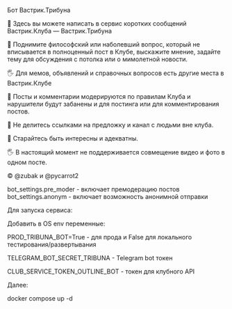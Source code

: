 Бот Вастрик.Трибуна

📨 Здесь вы можете написать в сервис коротких сообщений Вастрик.Клуба — Вастрик.Трибуна  

📝 Поднимите философский или наболевший вопрос, который не вписывается в полноценный пост в Клубе, выскажите мнение, задайте тему для обсуждения с потолка или о мимолетной новости.  

🖐️ Для мемов, объявлений и справочных вопросов есть другие места в Вастрик.Клубе  

👮 Посты и комментарии модерируются по правилам Клуба и нарушители будут забанены и для постинга или для комментирования постов.  

🚫 Не делитесь ссылками на предложку и канал с людьми вне клуба.   

💎 Старайтесь быть интересны и адекватны.  

🖐 В настоящий момент не поддерживается совмещение видео и фото в одном посте.  


©️ @zubak и @pycarrot2

bot_settings.pre_moder - включает премодерацию постов
bot_settings.anonym - включает возможность анонимной отправки

Для запуска сервиса:  

Добавить в OS env переменные:  

PROD_TRIBUNA_BOT=True - для прода и False для локального тестирования/развертывания  

TELEGRAM_BOT_SECRET_TRIBUNA - Telegram bot токен  

CLUB_SERVICE_TOKEN_OUTLINE_BOT - токен для клубного API  

Далее:  

docker compose up -d
